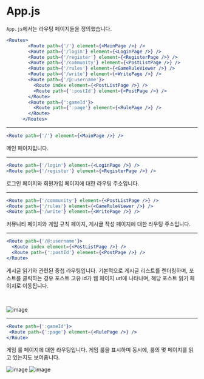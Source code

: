 # App.js
`App.js`에서는 라우팅 페이지들을 정의했습니다.
```jsx
<Routes>
        <Route path={'/'} element={<MainPage />} />
        <Route path={'/login'} element={<LoginPage />} />
        <Route path={'/register'} element={<RegisterPage />} />
        <Route path={'/community'} element={<PostListPage />} />
        <Route path={'/rules'} element={<GameRuleViewer />} />
        <Route path={'/write'} element={<WritePage />} />
        <Route path={'/@:username'}>
          <Route index element={<PostListPage />} />
          <Route path={':postId'} element={<PostPage />} />
        </Route>
        <Route path={':gameId'}>
          <Route path={':page'} element={<RulePage />} />
        </Route>
      </Routes>
```
<hr>

```jsx
<Route path={'/'} element={<MainPage />} />
```
메인 페이지입니다.

<hr>

```jsx
<Route path={'/login'} element={<LoginPage />} />
<Route path={'/register'} element={<RegisterPage />} />
```
로그인 페이지와 회원가입 페이지에 대한 라우팅 주소입니다.

<hr>

```jsx
<Route path={'/community'} element={<PostListPage />} />
<Route path={'/rules'} element={<GameRuleViewer />} />
<Route path={'/write'} element={<WritePage />} />
```
커뮤니티 페이지와 게임 규칙 페이지, 게시글 작성 페이지에 대한 라우팅 주소입니다.

<hr>

```jsx
<Route path={'/@:username'}>
  <Route index element={<PostListPage />} />
  <Route path={':postId'} element={<PostPage />} />
</Route>
```
게시글 읽기와 관련된 중첩 라우팅입니다. 기본적으로 게시글 리스트를 렌더링하며,
 포스트를 클릭하는 경우 포스트 고유 id가 웹 페이지 url에 나타나며, 해당 포스트 읽기 페이지로 이동됩니다.

<br/>

![image](https://user-images.githubusercontent.com/64255763/174591944-77ae958a-4644-496e-86cd-b1810dbd75ab.png)


<hr>

```jsx
<Route path={':gameId'}>
 <Route path={':page'} element={<RulePage />} />
</Route>
```
게임 룰 페이지에 대한 라우팅입니다. 게임 룰을 표시하며 동시에, 룰의 몇 페이지를 읽고 있는지도 보여줍니다.

![image](https://user-images.githubusercontent.com/64255763/174592132-067e03ca-5ec9-4753-a1f4-de65ec5a930a.png)
![image](https://user-images.githubusercontent.com/64255763/174592203-9481903c-c598-43cb-825a-15d764a1f22b.png)